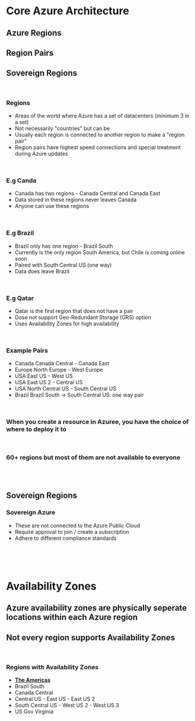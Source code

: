 # Core Azure Architecture

## Azure Regions 
## Region Pairs 
## Sovereign Regions

<br>

### Regions

- Areas of the world where Azure has a set of datacenters (minimum 3 in a set)
- Not necessarily "countries" but can be
- Usually each region is connected to another region to make a "region pair"
- Region pairs have highest speed connections and special treatment during Azure updates

<br>

### E.g Canda

- Canada has two regions - Canada Central and Canada East
- Data stored in these regions never leaves Canada
- Anyone can use these regions

<br>

### E.g Brazil

- Brazil only has one region - Brazil South
- Currently is the only region South America, but Chile is coming online soon
- Paired with South Central US (one way)
- Data does leave Brazil

<br>

### E.g Qatar

- Qatar is the first region that does not have a pair
- Dose not support Geo-Redundant Storage (GRS) option
- Uses Availability Zones for high availability

<br>

### Example Pairs
- Canada      Canada Central - Canada East
- Europe      North Europe - West Europe
- USA         East US - West US
- USA         East US 2 - Central US
- USA         North Central US - South Central US
- Brazil      Brazil South -> South Central US: one way pair

<br>

### When you create a resource in Azuree, you have the choice of where to deploy it to

<br>

### 60+ regions but most of them are not available to everyone


<br>
<br>


## Sovereign Regions

### Sovereign Azure

- These are not connected to the Azure Public Cloud
- Require approval to join / create a subscription
- Adhere to different compliance standards

<br>
<br>
<br>


# Availability Zones

## Azure availability zones are physically seperate locations within each Azure region
## Not every region supports Availability Zones

<br>

### Regions with Availability Zones

- <b><u>The Americas</u></b>
- Brazil South
- Canada Central
- Central US - East US - East US 2
- South Central US - West US 2 - West US 3
- US Gov Virginia

